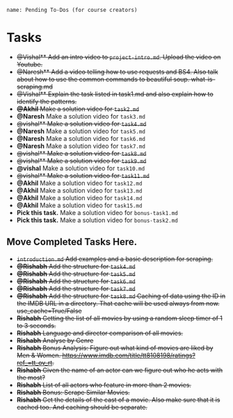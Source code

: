 ```ngMeta
name: Pending To-Dos (for course creators)
```

# Tasks

- ~~@Vishal** Add an intro video to `project-intro.md`. Upload the video on Youtube.~~
- ~~@Naresh** Add a video telling how to use requests and BS4. Also talk about how to use the common commands to beautiful soup. what-is-scraping.md~~
- ~~@Vishal** Explain the task listed in task1.md and also explain how to identify the patterns.~~
- ~~**@Akhil** Make a solution video for `task2.md`~~
- **@Naresh** Make a solution video for `task3.md`
- ~~@vishal** Make a solution video for `task4.md`~~
- **@Naresh** Make a solution video for `task5.md`
- **@Naresh** Make a solution video for `task6.md`
- **@Naresh** Make a solution video for `task7.md`
- ~~@vishal** Make a solution video for `task8.md`~~
- ~~@vishal** Make a solution video for `task9.md`~~
- **@vishal** Make a solution video for `task10.md`
- ~~@vishal** Make a solution video for `task11.md`~~
- **@Akhil** Make a solution video for `task12.md`
- **@Akhil** Make a solution video for `task13.md`
- **@Akhil** Make a solution video for `task14.md`
- **@Akhil** Make a solution video for `task15.md`
- **Pick this task.** Make a solution video for `bonus-task1.md`
- **Pick this task.** Make a solution video for `bonus-task2.md`

## Move Completed Tasks Here.

- ~~`introduction.md` Add examples and a basic description for scraping.~~
- ~~**@Rishabh** Add the structure for `task4.md`~~
- ~~**@Rishabh** Add the structure for `task5.md`~~
- ~~**@Rishabh** Add the structure for `task6.md`~~
- ~~**@Rishabh** Add the structure for `task7.md`~~
- ~~**@Rishabh** Add the structure for `task8.md` Caching of data using the ID in the IMDB URL in a directory. That cache will be used always from now. use_cache=True/False~~
- ~~**Rishabh** Getting the list of all movies by using a random sleep timer of 1 to 3 seconds.~~
- ~~**Rishabh** Language and director comparison of all movies.~~
- ~~**Rishabh** Analyse by Genre~~
- ~~**Rishabh** Bonus Analysis: Figure out what kind of movies are liked by Men & Women. https://www.imdb.com/title/tt8108198/ratings?ref_=tt_ov_rt.~~
- ~~**Rishabh** Given the name of an actor can we figure out who he acts with the most?~~
- ~~**Rishabh** List of all actors who feature in more than 2 movies.~~
- ~~**Rishabh** Bonus: Scrape Similar Movies.~~
- ~~**Rishabh** Get the details of the cast of a movie. Also make sure that it is cached too. And caching should be separate.~~
